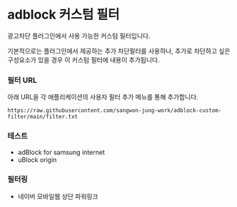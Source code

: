 # adblock 커스텀 필터

광고차단 플러그인에서 사용 가능한 커스텀 필터입니다.

기본적으로는 플러그인에서 제공하는 추가 차단필터를 사용하나, 추가로 차단하고 싶은 구성요소가 있을 경우 이 커스텀 필터에 내용이 추가됩니다.

### 필터 URL

아래 URL을 각 애플리케이션의 사용자 필터 추가 메뉴를 통해 추가합니다.

```shell
https://raw.githubusercontent.com/sangwon-jung-work/adblock-custom-filter/main/filter.txt
```

### 테스트

- adBlock for samsung internet
- uBlock origin

### 필터링

- 네이버 모바일웹 상단 파워링크
